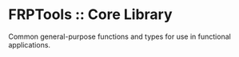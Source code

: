 # FRPTools :: Core Library

Common general-purpose functions and types for use in functional applications.
